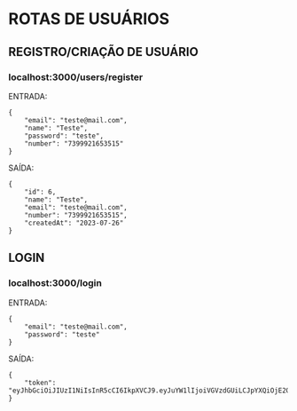 # ROTAS DE USUÁRIOS

## REGISTRO/CRIAÇÃO DE USUÁRIO

### localhost:3000/users/register

ENTRADA:

    {
    	"email": "teste@mail.com",
     	"name": "Teste",
    	"password": "teste",
     	"number": "7399921653515"
    }

SAÍDA:

    {
    	"id": 6,
    	"name": "Teste",
    	"email": "teste@mail.com",
    	"number": "7399921653515",
    	"createdAt": "2023-07-26"
    }

## LOGIN

### localhost:3000/login

ENTRADA:

    {
    	"email": "teste@mail.com",
    	"password": "teste"
    }

SAÍDA:

    {
    	"token": "eyJhbGciOiJIUzI1NiIsInR5cCI6IkpXVCJ9.eyJuYW1lIjoiVGVzdGUiLCJpYXQiOjE2OTA0Njg4MzcsImV4cCI6MTY5MDU1NTIzNywic3ViIjoiNiJ9.xbYcaowq0_ZNemdhfiruPVv3uM2ewwenJsJVoHwSVGs"
    }
